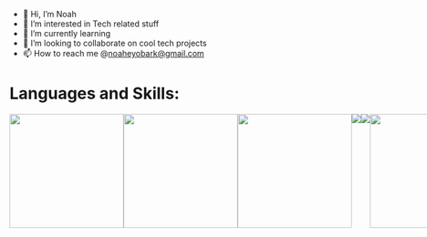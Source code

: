 - 👋 Hi, I’m Noah
- 👀 I’m interested in Tech related stuff
- 🌱 I’m currently learning
- 💞️ I’m looking to collaborate on cool tech projects
- 📫 How to reach me @noaheyobark@gmail.com

<h1>Languages and Skills: </h1>

<div style="display: flex;">

<img src="https://upload.wikimedia.org/wikipedia/commons/thumb/6/61/HTML5_logo_and_wordmark.svg/1200px-HTML5_logo_and_wordmark.svg.png" style="height: 5vh">
<img src="https://upload.wikimedia.org/wikipedia/commons/thumb/d/d5/CSS3_logo_and_wordmark.svg/1200px-CSS3_logo_and_wordmark.svg.png" style="height: 5vh">
<img src="https://upload.wikimedia.org/wikipedia/commons/thumb/d/d9/Node.js_logo.svg/1200px-Node.js_logo.svg.png" style="height: 5vh">
<img src="https://www.nextontop.com/assets/img/services/web/expressjs.svg" style="height: 5h">
<img src="https://www.thesoftwarereport.com/wp-content/uploads/2022/08/MongoDB.png" style="height: 5h">
<img src="https://upload.wikimedia.org/wikipedia/commons/thumb/a/a7/React-icon.svg/1200px-React-icon.svg.png" style="height: 5vh">
<img src="https://cdn.shopify.com/s/files/1/0057/5668/2355/files/Postman-logo-orange-2021_1155x.png?v=1637252529" style="height: 5vh">
<img src="https://uploads-ssl.webflow.com/613513981b0efaf850830620/630278a964d1f18269a94cd2_figma.svg" style="height: 5vh ">
<img src="https://upload.wikimedia.org/wikipedia/commons/thumb/c/c3/Python-logo-notext.svg/800px-Python-logo-notext.svg.png" style="height: 5vh">
<img src="https://avatars.githubusercontent.com/u/18133?s=200&v=4" style="height: 5vh">
  
</div>



<!---
1noahark/1noahark is a ✨ special ✨ repository because its `README.md` (this file) appears on your GitHub profile.
You can click the Preview link to take a look at your changes.
--->
